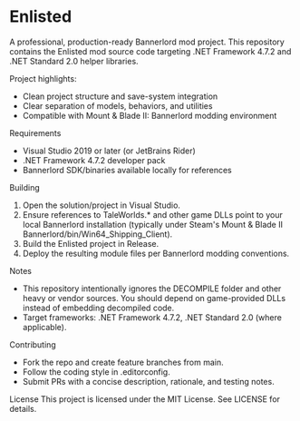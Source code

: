 # Enlisted

A professional, production-ready Bannerlord mod project. This repository contains the Enlisted mod source code targeting .NET Framework 4.7.2 and .NET Standard 2.0 helper libraries.

Project highlights:
- Clean project structure and save-system integration
- Clear separation of models, behaviors, and utilities
- Compatible with Mount & Blade II: Bannerlord modding environment

Requirements
- Visual Studio 2019 or later (or JetBrains Rider)
- .NET Framework 4.7.2 developer pack
- Bannerlord SDK/binaries available locally for references

Building
1. Open the solution/project in Visual Studio.
2. Ensure references to TaleWorlds.* and other game DLLs point to your local Bannerlord installation (typically under Steam's Mount & Blade II Bannerlord/bin/Win64_Shipping_Client).
3. Build the Enlisted project in Release.
4. Deploy the resulting module files per Bannerlord modding conventions.

Notes
- This repository intentionally ignores the DECOMPILE folder and other heavy or vendor sources. You should depend on game-provided DLLs instead of embedding decompiled code.
- Target frameworks: .NET Framework 4.7.2, .NET Standard 2.0 (where applicable).

Contributing
- Fork the repo and create feature branches from main.
- Follow the coding style in .editorconfig.
- Submit PRs with a concise description, rationale, and testing notes.

License
This project is licensed under the MIT License. See LICENSE for details.